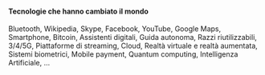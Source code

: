 #### Tecnologie che hanno cambiato il mondo

Bluetooth, Wikipedia, Skype, Facebook, YouTube, Google Maps, Smartphone,
Bitcoin, Assistenti digitali, Guida autonoma, Razzi riutilizzabili, 3/4/5G,
Piattaforme di streaming, Cloud, Realtà virtuale e realtà aumentata,
Sistemi biometrici, Mobile payment, Quantum computing, Intelligenza Artificiale, ...


<aside class="notes">
</aside>
